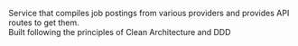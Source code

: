 Service that compiles job postings from various providers and provides API routes to get them. <br />
Built following the principles of Clean Architecture and DDD